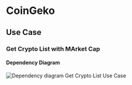# CoinGeko


## Use Case

### Get Crypto List with MArket Cap

#### Dependency Diagram

![Dependency diagram Get Crypto List Use Case](/assets/images/CoinGeko-DependencyDiagram-GetCryptoListUseCase.png)
